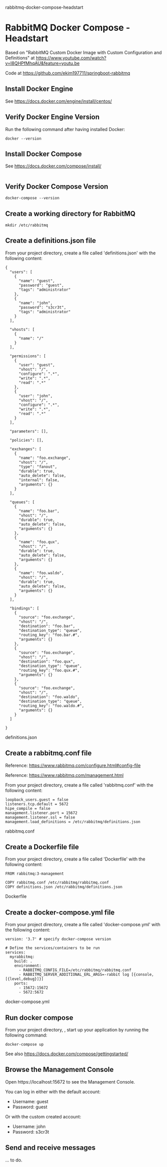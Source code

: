 rabbitmq-docker-compose-headstart
# RabbitMQ Docker Compose - Headstart

Based on "RabbitMQ Custom Docker Image with Custom Configuration and Definitions" at https://www.youtube.com/watch?v=I8QHPfMhqAU&feature=youtu.be

Code at https://github.com/ekim197711/springboot-rabbitmq

## Install Docker Engine

See https://docs.docker.com/engine/install/centos/

## Verify Docker Engine Version

Run the following command after having installed Docker:

```
docker --version
```

## Install Docker Compose

See https://docs.docker.com/compose/install/

```

```

## Verify Docker Compose Version

```
docker-compose --version
```

## Create a working directory for RabbitMQ

```
mkdir /etc/rabbitmq
```

## Create a definitions.json file

From your project directory, create a file called 'definitions.json' with the following content:

```
{
  "users": [
    {
      "name": "guest",
      "password": "guest",
      "tags": "administrator"
    },
    {
      "name": "john",
      "password": "s3cr3t",
      "tags": "administrator"
    }    
  ],
  
  "vhosts": [
    {
      "name": "/"
    }
  ],
  
  "permissions": [
    {
      "user": "guest",
      "vhost": "/",
      "configure": ".*",
      "write": ".*",
      "read": ".*"
    },
    {
      "user": "john",
      "vhost": "/",
      "configure": ".*",
      "write": ".*",
      "read": ".*"
    }
  ],
  
  "parameters": [],
  
  "policies": [],
  
  "exchanges": [
    {
      "name": "foo.exchange",
      "vhost": "/",
      "type": "fanout",
      "durable": true,
      "auto_delete": false,
      "internal": false,
      "arguments": {}
    }
  ],
  
  "queues": [
    {
      "name": "foo.bar",
      "vhost": "/",
      "durable": true,
      "auto_delete": false,
      "arguments": {}
    },
    {
      "name": "foo.qux",
      "vhost": "/",
      "durable": true,
      "auto_delete": false,
      "arguments": {}
    },
    {
      "name": "foo.waldo",
      "vhost": "/",
      "durable": true,
      "auto_delete": false,
      "arguments": {}
    }    
  ],
  
  "bindings": [
    {
      "source": "foo.exchange",
      "vhost": "/",
      "destination": "foo.bar",
      "destination_type": "queue",
      "routing_key": "foo.bar.#",
      "arguments": {}
    },
    {
      "source": "foo.exchange",
      "vhost": "/",
      "destination": "foo.qux",
      "destination_type": "queue",
      "routing_key": "foo.qux.#",
      "arguments": {}
    },
    {
      "source": "foo.exchange",
      "vhost": "/",
      "destination": "foo.waldo",
      "destination_type": "queue",
      "routing_key": "foo.waldo.#",
      "arguments": {}
    }
  ]
  
}
```
definitions.json

## Create a rabbitmq.conf file

Reference: https://www.rabbitmq.com/configure.html#config-file

Reference: https://www.rabbitmq.com/management.html

From your project directory, create a file called 'rabbitmq.conf' with the following content:

```
loopback_users.guest = false
listeners.tcp.default = 5672
hipe_compile = false
management.listener.port = 15672
management.listener.ssl = false
management.load_definitions = /etc/rabbitmq/definitions.json

```
rabbitmq.conf

## Create a Dockerfile file

From your project directory, create a file called 'Dockerfile' with the following content:

```
FROM rabbitmq:3-management

COPY rabbitmq.conf /etc/rabbitmq/rabbitmq.conf
COPY definitions.json /etc/rabbitmq/definitions.json
```
Dockerfile

## Create a docker-compose.yml file

From your project directory, create a file called 'docker-compose.yml' with the following content:

```
version: '3.7' # specify docker-compose version

# Define the services/containers to be run
services: 
  myrabbitmq:
    build: .
    environment:
      - RABBITMQ_CONFIG_FILE=/etc/rabbitmq/rabbitmq.conf
      - RABBITMQ_SERVER_ADDITIONAL_ERL_ARGS=-rabbit log [{console,[{level,debug}]}]
    ports:
      - 15672:15672
      - 5672:5672
```
docker-compose.yml


## Run docker compose

From your project directory, , start up your application by running the following command:

```
docker-compose up
```

See also https://docs.docker.com/compose/gettingstarted/

## Browse the Management Console

Open https://localhost:15672 to see the Management Console.

You can log in either with the default account:

- Username: guest
- Password: guest

Or with the custom created account:

- Username: john
- Password: s3cr3t

## Send and receive messages

... to do.
